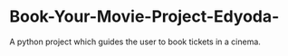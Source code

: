# Book-Your-Movie-Project-Edyoda-
A python project which guides the user to book tickets in a cinema.
